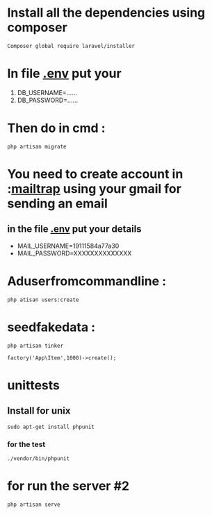 # Install all the dependencies using composer #
```
Composer global require laravel/installer
```
# In file [.env](https://github.com/Laaouinate/Laravel-VueJs/blob/master/blog/.env) put your #

1. DB_USERNAME=......
2. DB_PASSWORD=......

# Then do in cmd :  #
```
php artisan migrate
```
# You need to create account in :[mailtrap](https://mailtrap.io/) using your gmail for sending an email #
## in the file  [.env](https://github.com/Laaouinate/Laravel-VueJs/blob/master/blog/.env) put your details ##

* MAIL_USERNAME=19111584a77a30
*  MAIL_PASSWORD=XXXXXXXXXXXXXX

# Aduserfromcommandline :  #
```
php atisan users:create
```
# seedfakedata : #
```
php artisan tinker
```
```
factory('App\Item',1000)->create();
```
 
# unittests #
## Install for unix ##
``` 
sudo apt-get install phpunit
```
### for the test ###
```
./vendor/bin/phpunit
```	
# for run the server  #2 
```
php artisan serve
```
